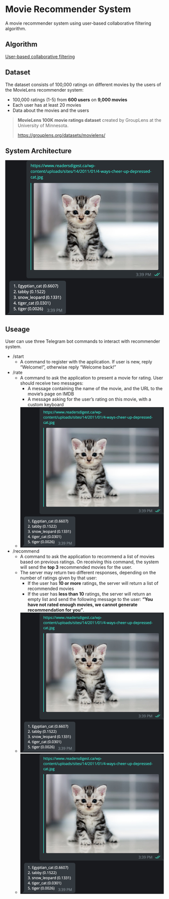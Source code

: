 # Movie Recommender System

A movie recommender system using user-based collaborative filtering algorithm.

## Algorithm

[User-based collaborative filtering](https://en.wikipedia.org/wiki/Collaborative_filtering)

## Dataset

The dataset consists of 100,000 ratings on different movies by the users of the MovieLens recommender system:

- 100,000 ratings (1-5) from **600 users** on **9,000 movies**
- Each user has at least 20 movies
- Data about the movies and the users

>
> **MovieLens 100K movie ratings dataset** created by GroupLens at the University of Minnesota.
>
> https://grouplens.org/datasets/movielens/

## System Architecture

![image-1](https://raw.githubusercontent.com/Paranoid-kid/Image-Classifier-on-Telegram/master/img/2.png)

## Useage

User can use three Telegram bot commands to interact with recommender system.

- /start
  - A command to register with the application. If user is new, reply “Welcome!”, otherwise reply “Welcome back!”
- /rate
  - A command to ask the application to present a movie for rating. User should receive two messages:
    - A message containing the name of the movie, and the URL to the movie’s page on IMDB
    - A message asking for the user’s rating on this movie, with a custom keyboard
  - ![image-2](https://raw.githubusercontent.com/Paranoid-kid/Image-Classifier-on-Telegram/master/img/2.png)
- /recommend
  - A command to ask the application to recommend a list of movies based on previous ratings. On receiving this command, the system will send the **top 3** recommended movies for the user.
  - The server may return two different responses, depending on the number of ratings given by that user:
    - If the user has **10 or more** ratings, the server will return a list of recommended movies
    - If the user has **less than 10** ratings, the server will return an empty list and send the following message to the user: **“You have not rated enough movies, we cannot generate recommendation for you”**.
  - ![image-3](https://raw.githubusercontent.com/Paranoid-kid/Image-Classifier-on-Telegram/master/img/2.png)
  - ![image-4](https://raw.githubusercontent.com/Paranoid-kid/Image-Classifier-on-Telegram/master/img/2.png)